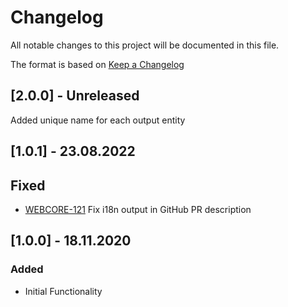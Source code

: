 # Changelog
All notable changes to this project will be documented in this file.

The format is based on [Keep a Changelog](http://keepachangelog.com/)

## [2.0.0] - Unreleased

Added unique name for each output entity

## [1.0.1] - 23.08.2022

## Fixed
- [WEBCORE-121](https://zattoo2.atlassian.net/browse/WEBCORE-121) Fix i18n output in GitHub PR description

## [1.0.0] - 18.11.2020

### Added
- Initial Functionality
